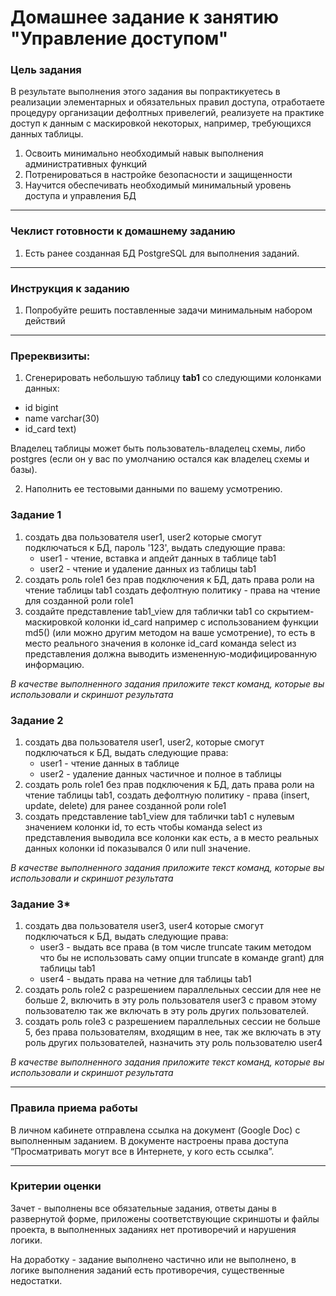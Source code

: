 # Домашнее задание к занятию "Управление доступом"

### Цель задания

В результате выполнения этого задания вы попрактикуетесь в реализации элементарных и обязательных правил доступа, отработаете процедуру организации дефолтных привелегий, реализуете на практике доступ к данным с маскировкой некоторых, например, требующихся данных таблицы.

1. Освоить минимально необходимый навык выполнения административных функций
2. Потренироваться в настройке безопасности и защищенности
3. Научится обеспечивать необходимый минимальный уровень доступа и управления БД

------

### Чеклист готовности к домашнему заданию

1. Есть ранее созданная БД PostgreSQL для выполнения заданий.

------

### Инструкция к заданию

1. Попробуйте решить поставленные задачи минимальным набором действий

------

### Пререквизиты: 

1. Сгенерировать небольшую таблицу **tab1** со следующими колонками данных:
- id bigint 
- name varchar(30) 
- id_card text)  

Владелец таблицы может быть пользователь-владелец схемы, либо postgres (если он у вас по умолчанию остался как владелец схемы и базы).   

2. Наполнить ее тестовыми данными по вашему усмотрению.

### Задание 1

1. создать два пользователя user1, user2 которые смогут подключаться к БД, пароль '123', выдать следующие права:
      - user1 - чтение, вставка и апдейт данных в таблице tab1
      - user2 - чтение и удаление данных из таблицы tab1
2. создать роль role1 без прав подключения к БД, дать права роли на чтение таблицы tab1
   создать дефолтную политику - права на чтение для созданной роли role1 
3. создайте представление tab1_view для таблички tab1 со скрытием-маскировкой колонки id_card например с использованием функции md5() (или можно другим методом на ваше усмотрение), то есть в место реального значения в колонке id_card команда select из представления должна выводить измененную-модифицированную информацию.

*В качестве выполненного задания приложите текст команд, которые вы использовали и скриншот результата*

### Задание 2

1. создать два пользователя user1, user2, которые смогут подключаться к БД, выдать следующие права:
      - user1 - чтение данных в таблице
      - user2 - удаление данных частичное и полное в таблицы
2. создать роль role1 без прав подключения к БД, дать права роли на чтение таблицы tab1,
   создать дефолтную политику - права (insert, update, delete) для ранее созданной роли role1
3. создать представление tab1_view для таблички tab1 с нулевым значением колонки id, то есть чтобы команда select из представления выводила все колонки как есть, а в место реальных данных колонки id показывался 0 или null значение.

*В качестве выполненного задания приложите текст команд, которые вы использовали и скриншот результата*

### Задание 3*

1. создать два пользователя user3, user4 которые смогут подключаться к БД, выдать следующие права:
      - user3 - выдать все права (в том числе truncate таким методом что бы не использовать саму опции truncate в команде grant) для таблицы tab1
      - user4 - выдать права на четние для таблицы tab1
2. создать роль role2 с разрешением параллельных сессии для нее не больше 2, включить в эту роль пользователя user3 с правом этому пользователю так же включать в эту роль других пользователей.
3. создать роль role3 c разрешением параллельных сессии не больше 5, без права пользователям, входящим в нее, так же включать в эту роль других пользователей, назначить эту роль пользователю user4

*В качестве выполненного задания приложите текст команд, которые вы использовали и скриншот результата*

------

### Правила приема работы

В личном кабинете отправлена ссылка на документ (Google Doc) с выполненным заданием. В документе настроены права доступа “Просматривать могут все в Интернете, у кого есть ссылка”.

------

### Критерии оценки

Зачет - выполнены все обязательные задания, ответы даны в развернутой форме, приложены соответствующие скриншоты и файлы проекта, в выполненных заданиях нет противоречий и нарушения логики.

На доработку - задание выполнено частично или не выполнено, в логике выполнения заданий есть противоречия, существенные недостатки.
